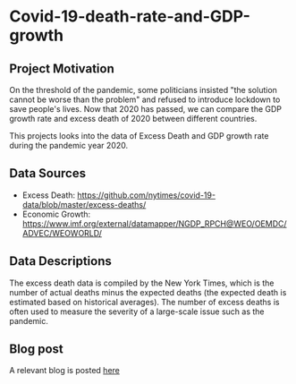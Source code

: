 # Covid-19-death-rate-and-GDP-growth

## Project Motivation
On the threshold of the pandemic, some politicians insisted "the solution cannot be worse than the problem" and refused to introduce lockdown to save people's lives. Now that 2020 has passed, we can compare the GDP growth rate and excess death of 2020 between different countries.

This projects looks into the data of Excess Death and GDP growth rate during the pandemic year 2020.


## Data Sources
- Excess Death: https://github.com/nytimes/covid-19-data/blob/master/excess-deaths/
- Economic Growth: https://www.imf.org/external/datamapper/NGDP_RPCH@WEO/OEMDC/ADVEC/WEOWORLD/

## Data Descriptions
The excess death data is compiled by the New York Times, which is the number of actual deaths minus the expected deaths (the expected death is estimated based on historical averages). The number of excess deaths is often used to measure the severity of a large-scale issue such as the pandemic.

## Blog post
A relevant blog is posted [here](https://www.linkedin.com/pulse/pandemic-peoples-lives-economic-growth-yizhen-jeremy-dai/?trackingId=KFlXdZhYQ5OMy2vlL3iJ4w%3D%3D)
